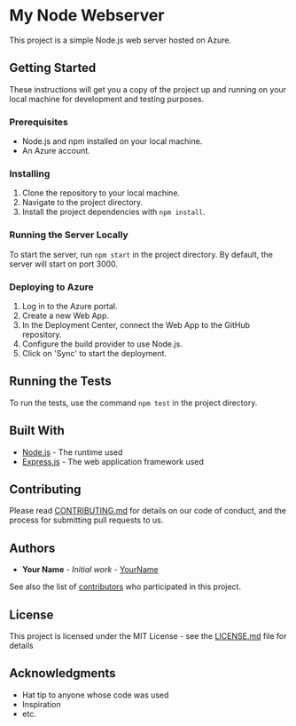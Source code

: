 # My Node Webserver

This project is a simple Node.js web server hosted on Azure.

## Getting Started

These instructions will get you a copy of the project up and running on your local machine for development and testing purposes.

### Prerequisites

- Node.js and npm installed on your local machine.
- An Azure account.

### Installing

1. Clone the repository to your local machine.
2. Navigate to the project directory.
3. Install the project dependencies with `npm install`.

### Running the Server Locally

To start the server, run `npm start` in the project directory. By default, the server will start on port 3000.

### Deploying to Azure

1. Log in to the Azure portal.
2. Create a new Web App.
3. In the Deployment Center, connect the Web App to the GitHub repository.
4. Configure the build provider to use Node.js.
5. Click on 'Sync' to start the deployment.

## Running the Tests

To run the tests, use the command `npm test` in the project directory.

## Built With

- [Node.js](https://nodejs.org/) - The runtime used
- [Express.js](https://expressjs.com/) - The web application framework used

## Contributing

Please read [CONTRIBUTING.md](CONTRIBUTING.md) for details on our code of conduct, and the process for submitting pull requests to us.

## Authors

- **Your Name** - *Initial work* - [YourName](https://github.com/yourusername)

See also the list of [contributors](https://github.com/yourusername/my-node-webserver/contributors) who participated in this project.

## License

This project is licensed under the MIT License - see the [LICENSE.md](LICENSE.md) file for details

## Acknowledgments

- Hat tip to anyone whose code was used
- Inspiration
- etc.